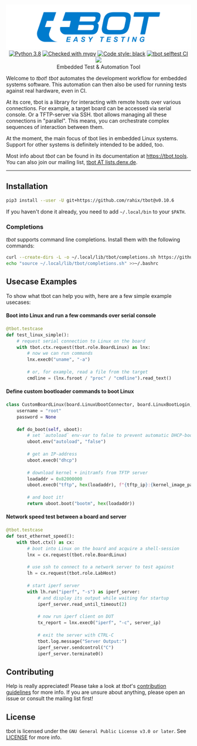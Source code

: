 <p align="center">
  <img src="Documentation/static/tbot-logo-header.png" alt="tbot" /><br />
  <a href="https://www.python.org/"><img src="https://img.shields.io/badge/python-3.8-blue.svg" alt="Python 3.8" /></a>
  <a href="http://mypy-lang.org/"><img src="http://www.mypy-lang.org/static/mypy_badge.svg" alt="Checked with mypy" /></a>
  <a href="https://github.com/ambv/black"><img src="https://img.shields.io/badge/code%20style-black-000000.svg" alt="Code style: black" /></a>
  <a href="https://github.com/Rahix/tbot/actions"><img src="https://github.com/Rahix/tbot/workflows/tbot%20selftest%20CI/badge.svg" alt="tbot selftest CI" /></a>
  <a href="https://codecov.io/gh/Rahix/tbot"><img src="https://codecov.io/gh/Rahix/tbot/graph/badge.svg?token=JkCGa8W3vM" /></a>
  <br />
  Embedded Test &amp; Automation Tool
</p>

Welcome to *tbot*!  *tbot* automates the development workflow for embedded
systems software.  This automation can then also be used for running tests
against real hardware, even in CI.

At its core, tbot is a library for interacting with remote hosts over various
connections.  For example, a target board can be accessed via serial console.
Or a TFTP-server via SSH.  tbot allows managing all these connections in
"parallel".  This means, you can orchestrate complex sequences of interaction
between them.

At the moment, the main focus of tbot lies in embedded Linux systems.  Support
for other systems is definitely intended to be added, too.

Most info about *tbot* can be found in its documentation at
<https://tbot.tools>.  You can also join our mailing list,
[tbot AT lists.denx.de](https://lists.denx.de/listinfo/tbot).

---

## Installation
```bash
pip3 install --user -U git+https://github.com/rahix/tbot@v0.10.6
```

If you haven't done it already, you need to add ``~/.local/bin`` to your ``$PATH``.


### Completions
*tbot* supports command line completions.  Install them with the following commands:

```bash
curl --create-dirs -L -o ~/.local/lib/tbot/completions.sh https://github.com/Rahix/tbot/raw/master/completions.sh
echo "source ~/.local/lib/tbot/completions.sh" >>~/.bashrc
```

## Usecase Examples
To show what tbot can help you with, here are a few simple example usecases:

#### Boot into Linux and run a few commands over serial console
```python
@tbot.testcase
def test_linux_simple():
    # request serial connection to Linux on the board
    with tbot.ctx.request(tbot.role.BoardLinux) as lnx:
        # now we can run commands
        lnx.exec0("uname", "-a")

        # or, for example, read a file from the target
        cmdline = (lnx.fsroot / "proc" / "cmdline").read_text()
```

#### Define custom bootloader commands to boot Linux
```python
class CustomBoardLinux(board.LinuxUbootConnector, board.LinuxBootLogin, linux.Bash):
    username = "root"
    password = None

    def do_boot(self, uboot):
        # set `autoload` env-var to false to prevent automatic DHCP-boot
        uboot.env("autoload", "false")

        # get an IP-address
        uboot.exec0("dhcp")

        # download kernel + initramfs from TFTP server
        loadaddr = 0x82000000
        uboot.exec0("tftp", hex(loadaddr), f"{tftp_ip}:{kernel_image_path}")

        # and boot it!
        return uboot.boot("bootm", hex(loadaddr))
```

#### Network speed test between a board and server
```python
@tbot.testcase
def test_ethernet_speed():
    with tbot.ctx() as cx:
        # boot into Linux on the board and acquire a shell-session
        lnx = cx.request(tbot.role.BoardLinux)

        # use ssh to connect to a network server to test against
        lh = cx.request(tbot.role.LabHost)

        # start iperf server
        with lh.run("iperf", "-s") as iperf_server:
            # and display its output while waiting for startup
            iperf_server.read_until_timeout(2)

            # now run iperf client on DUT
            tx_report = lnx.exec0("iperf", "-c", server_ip)

            # exit the server with CTRL-C
            tbot.log.message("Server Output:")
            iperf_server.sendcontrol("C")
            iperf_server.terminate0()
```

## Contributing
Help is really appreciated!  Please take a look at *tbot*'s [contribution
guidelines](CONTRIBUTING.md) for more info.  If you are unsure about anything,
please open an issue or consult the mailing list first!

## License
tbot is licensed under the `GNU General Public License v3.0 or later`.  See
[LICENSE](LICENSE) for more info.

